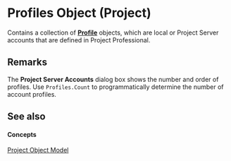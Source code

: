 
# Profiles Object (Project)

Contains a collection of  **[Profile](92ae9d1a-ea4d-1814-1655-f0798f4b18d0.md)** objects, which are local or Project Server accounts that are defined in Project Professional.


## Remarks

The  **Project Server Accounts** dialog box shows the number and order of profiles. Use `Profiles.Count` to programmatically determine the number of account profiles.


## See also


#### Concepts


 [Project Object Model](900b167b-88ec-ea88-15b7-27bb90c22ac6.md)
